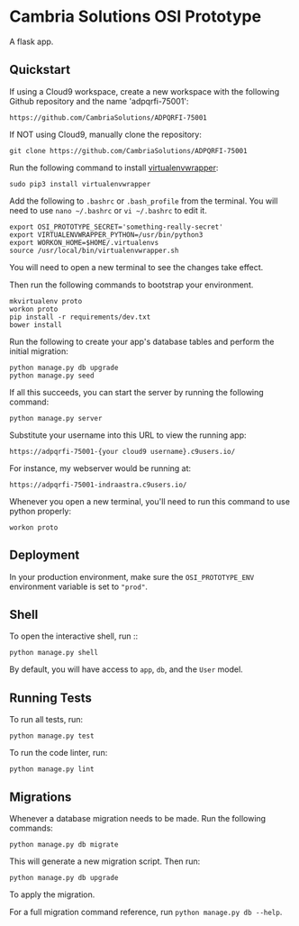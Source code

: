 Cambria Solutions OSI Prototype
===============================

A flask app.


Quickstart
----------

If using a Cloud9 workspace, create a new workspace with the following Github
repository and the name 'adpqrfi-75001':

    https://github.com/CambriaSolutions/ADPQRFI-75001

If NOT using Cloud9, manually clone the repository:

    git clone https://github.com/CambriaSolutions/ADPQRFI-75001

Run the following command to install
[virtualenvwrapper](https://virtualenvwrapper.readthedocs.io/en/latest/):

    sudo pip3 install virtualenvwrapper

Add the following to ``.bashrc`` or ``.bash_profile`` from the terminal. You will
need to use ``nano ~/.bashrc`` or ``vi ~/.bashrc`` to edit it.

    export OSI_PROTOTYPE_SECRET='something-really-secret'
    export VIRTUALENVWRAPPER_PYTHON=/usr/bin/python3
    export WORKON_HOME=$HOME/.virtualenvs
    source /usr/local/bin/virtualenvwrapper.sh

You will need to open a new terminal to see the changes take effect.

Then run the following commands to bootstrap your environment.

    mkvirtualenv proto
    workon proto
    pip install -r requirements/dev.txt
    bower install

Run the following to create your app's database tables and perform the initial migration:

    python manage.py db upgrade
    python manage.py seed

If all this succeeds, you can start the server by running the following command:

    python manage.py server

Substitute your username into this URL to view the running app:

    https://adpqrfi-75001-{your cloud9 username}.c9users.io/

For instance, my webserver would be running at:

    https://adpqrfi-75001-indraastra.c9users.io/

Whenever you open a new terminal, you'll need to run this command to use
python properly:

    workon proto


Deployment
----------

In your production environment, make sure the ``OSI_PROTOTYPE_ENV`` environment variable is set to ``"prod"``.


Shell
-----

To open the interactive shell, run ::

    python manage.py shell

By default, you will have access to ``app``, ``db``, and the ``User`` model.


Running Tests
-------------

To run all tests, run:

    python manage.py test

To run the code linter, run:

    python manage.py lint


Migrations
----------

Whenever a database migration needs to be made. Run the following commands:

    python manage.py db migrate

This will generate a new migration script. Then run:

    python manage.py db upgrade

To apply the migration.

For a full migration command reference, run ``python manage.py db --help``.
